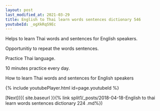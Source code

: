 ```yaml
---
layout: post
last_modified_at: 2021-03-29
title: English to Thai learn words sentences dictionary 546 
youtubeId: _ogXkRqS9Ec
---
```

 
 
Helps to learn Thai words and sentences for English speakers.

Opportunitiy to repeat the words sentences. 

Practice Thai language. 
 
10 minutes practice every day. 
 
How to learn Thai words and sentences for English speakers 
 
{% include youtubePlayer.html id=page.youtubeId %}
 
 
[Next]({{ site.baseurl }}{% link  split1/_posts/2018-04-18-English to thai learn words sentences dictionary 224 .md%})
 

